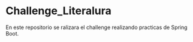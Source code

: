 # Challenge_Literalura
En este repositorio se ralizara el challenge realizando practicas de Spring Boot.
